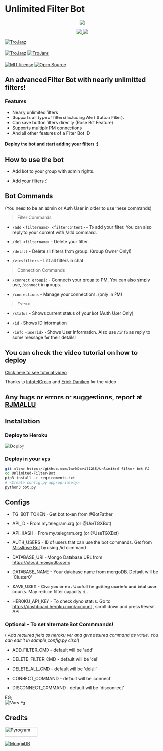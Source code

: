 # Unlimited Filter Bot


<p align="center">
  <a href="https://www.python.org">
    <img src="http://ForTheBadge.com/images/badges/made-with-python.svg">

  </a>
</p>
<p align="center">
  <a href="https://github.com/bhuvneshpatidar/Unlimited-Filter-Bot/stargazers">
    <img src="https://img.shields.io/github/stars/TroJanzHEX/Unlimited-Filter-Bot?style=social">

  </a>
  
  <a href="https://github.com/TroJanzHEX/Unlimited-Filter-Bot/fork">
    <img src="https://img.shields.io/github/forks/TroJanzHEX/Unlimited-Filter-Bot?label=Fork&style=social">

  </a>  
</p>

[![TroJanz](https://img.shields.io/badge/TroJanzHEX-Channel-orange?style=for-the-badge&logo=telegram)](https://telegram.dog/TroJanzHEX)  
ㅤㅤㅤㅤㅤㅤㅤ  
[![TroJanz](https://img.shields.io/badge/TroJanzHEX-Support-red?style=flat&logo=telegram)](https://telegram.dog/TroJanzSupport)  [![TroJanz](https://img.shields.io/badge/TroJanzHEX-Website-red?style=flat&logo=CodersRank)](https://TroJanzHEX.me)  
ㅤㅤㅤㅤㅤㅤㅤ  
[![MIT license](https://img.shields.io/badge/License-MIT-blue?style=flat)](https://github.com/TroJanzHEX/Unlimited-Filter-Bot/blob/main/LICENSE)  [![Open Source](https://badges.frapsoft.com/os/v2/open-source.svg?v=103)](https://github.com/TroJanzHEX/Unlimited-Filter-Bot)


## An advanced Filter Bot with nearly unlimitted filters!


### Features
* Nearly unlimited filters
* Supports all type of filters(Including Alert Button Filter).
* Can save button filters directly (Rose Bot Feature)
* Supports multiple PM connections
* And all other features of a Filter Bot :D


#### Deploy the bot and start adding your filters :)


## How to use the bot
* Add bot to your group with admin rights.

* Add your filters :)


## Bot Commands

(You need to be an admin or Auth User in order to use these commands)

> Filter Commands
* `/add <filtername> <filtercontent>`  -  To add your filter. You can also reply to your content with /add command.

* `/del <filtername>`  -  Delete your filter.

* `/delall`  -  Delete all filters from group. (Group Owner Only!)

* `/viewfilters`  -  List all filters in chat.

> Connection Commands
* `/connect groupid`  -  Connects your group to PM. You can also simply use, `/connect` in groups.

* `/connections`  -  Manage your connections. (only in PM)

> Extras
* `/status`  -  Shows current status of your bot (Auth User Only)

* `/id`  -  Shows ID information

* `/info <userid>`  -  Shows User Information. Also use `/info` as reply to some message for their details!


## You can check the video tutorial on how to deploy

[Click here to see tutorial video](https://youtube.com/c/LearningBots1)

Thanks to [InfotelGroup](https://telegram.dog/InFoTel_Group) and [Erich Daniken](https://telegram.dog/ErichDaniken) for the video


## Any bugs or errors or suggestions, report at [RJMALLU](https://t.me/RJMALLU)


## Installation

### Deploy to Heroku
[![Deploy](https://www.herokucdn.com/deploy/button.svg)](https://heroku.com/deploy?template=https://github.com/learningbots79/Unlimited-filter-bot-RJ)

### Deploy in your vps
```sh
git clone https://github.com/DarkDevil1265/Unlimited-filter-bot-RJ
cd Unlimited-Filter-Bot
pip3 install -r requirements.txt
# <Create config.py appropriately>
python3 bot.py
```


## Configs

* TG_BOT_TOKEN  - Get bot token from @BotFather

* API_ID        - From my.telegram.org (or @UseTGXBot)

* API_HASH      - From my.telegram.org (or @UseTGXBot)

* AUTH_USERS  - ID of users that can use the bot commands. Get from [MissRose Bot](https://telegram.dog/MissRose_bot) by using /id command

* DATABASE_URI  - Mongo Database URL from https://cloud.mongodb.com/

* DATABASE_NAME  - Your database name from mongoDB. Default will be 'Cluster0'

* SAVE_USER  -  Give yes or no . Usefull for getting userinfo and total user counts. May reduce filter capacity :( .

* HEROKU_API_KEY  -  To check dyno status. Go to https://dashboard.heroku.com/account , scroll down and press Reveal API


### Optional - To set alternate Bot Commmands!
( *Add required field as heroku var and give desired command as value. You can edit it in sample_config.py also!*)

* ADD_FILTER_CMD  -  default will be 'add'

* DELETE_FILTER_CMD  -  default will be 'del'

* DELETE_ALL_CMD  -  default will be 'delall'

* CONNECT_COMMAND  -  default will be 'connect'

* DISCONNECT_COMMAND  -  default will be 'disconnect'

EG;  
![Vars Eg](https://telegra.ph/file/1f956f3491f2f20a9c1ec.jpg)

## Credits

<p align="left">
  <a href="https://github.com/pyrogram/pyrogram">
    <img alt="Pyrogram" src ="https://i.imgur.com/BOgY9ai.png" width="104.75" height="32"/>
  </a>
</p>

<p align="left">
  <a href="https://docs.mongodb.com">
    <img alt="MongoDB" src ="https://img.shields.io/badge/MongoDB-%234ea94b.svg?&style=for-the-badge&logo=mongodb&logoColor=white"/>
  </a>
</p>
